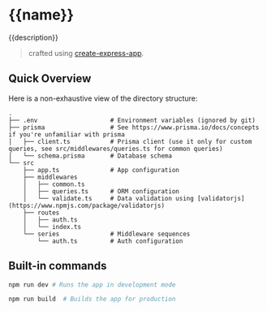 # {{name}}

{{description}}

> crafted using [create-express-app](https://github.com/rocambille/create-express-app).

## Quick Overview

Here is a non-exhaustive view of the directory structure:

```
.
├── .env                    # Environment variables (ignored by git)
├── prisma                  # See https://www.prisma.io/docs/concepts if you're unfamiliar with prisma
│   ├── client.ts           # Prisma client (use it only for custom queries, see src/middlewares/queries.ts for common queries)
│   └── schema.prisma       # Database schema
└── src
    ├── app.ts              # App configuration
    ├── middlewares
    │   ├── common.ts
    │   ├── queries.ts      # ORM configuration
    │   └── validate.ts     # Data validation using [validatorjs](https://www.npmjs.com/package/validatorjs)
    ├── routes
    │   ├── auth.ts
    │   └── index.ts
    └── series              # Middleware sequences
        └── auth.ts         # Auth configuration
```

## Built-in commands

```bash
npm run dev # Runs the app in development mode
```

```bash
npm run build  # Builds the app for production
```
